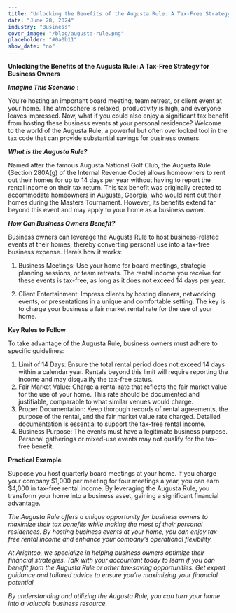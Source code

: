 ```yaml
---
title: "Unlocking the Benefits of the Augusta Rule: A Tax-Free Strategy for Business Owners"
date: "June 28, 2024"
industry: "Business"
cover_image: "/blog/augusta-rule.png"
placeholder: "#0a0b11"
show_date: "no"
---
```


**Unlocking the Benefits of the Augusta Rule: A Tax-Free Strategy for Business Owners**

***Imagine This Scenario*** :

You’re hosting an important board meeting, team retreat, or client event at your home. The atmosphere is relaxed, productivity is high, and everyone leaves impressed. Now, what if you could also enjoy a significant tax benefit from hosting these business events at your personal residence? Welcome to the world of the Augusta Rule, a powerful but often overlooked tool in the tax code that can provide substantial savings for business owners.

***What is the Augusta Rule?***

Named after the famous Augusta National Golf Club, the Augusta Rule (Section 280A(g) of the Internal Revenue Code) allows homeowners to rent out their homes for up to 14 days per year without having to report the rental income on their tax return. This tax benefit was originally created to accommodate homeowners in Augusta, Georgia, who would rent out their homes during the Masters Tournament. However, its benefits extend far beyond this event and may apply to your home as a business owner.

***How Can Business Owners Benefit?***

Business owners can leverage the Augusta Rule to host business-related events at their homes, thereby converting personal use into a tax-free business expense. Here’s how it works:

1.	Business Meetings: Use your home for board meetings, strategic planning sessions, or team retreats. The rental income you receive for these events is tax-free, as long as it does not exceed 14 days per year.

2.	Client Entertainment: Impress clients by hosting dinners, networking events, or presentations in a unique and comfortable setting. The key is to charge your business a fair market rental rate for the use of your home.

**Key Rules to Follow**

To take advantage of the Augusta Rule, business owners must adhere to specific guidelines:

1.	Limit of 14 Days: Ensure the total rental period does not exceed 14 days within a calendar year. Rentals beyond this limit will require reporting the income and may disqualify the tax-free status.
2.	Fair Market Value: Charge a rental rate that reflects the fair market value for the use of your home. This rate should be documented and justifiable, comparable to what similar venues would charge.
3.	Proper Documentation: Keep thorough records of rental agreements, the purpose of the rental, and the fair market value rate charged. Detailed documentation is essential to support the tax-free rental income.
4.	Business Purpose: The events must have a legitimate business purpose. Personal gatherings or mixed-use events may not qualify for the tax-free benefit.

**Practical Example**

Suppose you host quarterly board meetings at your home. If you charge your company $1,000 per meeting for four meetings a year, you can earn $4,000 in tax-free rental income. By leveraging the Augusta Rule, you transform your home into a business asset, gaining a significant financial advantage.

*The Augusta Rule offers a unique opportunity for business owners to maximize their tax benefits while making the most of their personal residences. By hosting business events at your home, you can enjoy tax-free rental income and enhance your company’s operational flexibility.*

*At Arightco, we specialize in helping business owners optimize their financial strategies. Talk with your accountant today to learn if you can benefit from the Augusta Rule or other tax-saving opportunities. Get expert guidance and tailored advice to ensure you’re maximizing your financial potential.*

*By understanding and utilizing the Augusta Rule, you can turn your home into a valuable business resource.* 


